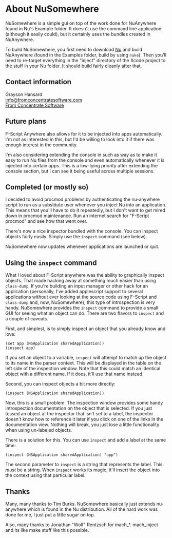 # About NuSomewhere

NuSomewhere is a simple gui on top of the work done for NuAnywhere found in Nu's Example folder.  It doesn't use the command line application (although it easily could), but it certainly uses the bundles created in NuAnywhere.

To build NuSomewhere, you first need to download [Nu](http://github.com/timburks/nu/tree/master) and build NuAnywhere (found in the Examples folder, build by using `nuke`).  Then you'll need to re-target everything in the "inject" directory of the Xcode project to the stuff in your Nu folder.  It should build fairly cleanly after that.

## Contact information

Grayson Hansard  
info@fromconcentratesoftware.com  
[From Concentrate Software](http://www.fromconcentratesoftware.com/)

## Future plans

F-Script Anywhere also allows for it to be injected into apps automatically.  I'm not as interested in this, but I'd be willing to look into it if there was enough interest in the community.

I'm also considering extending the console in such as way as to make it easy to run Nu files from the console and even automatically whenever it is injected into certain apps.  This is a low-lying priority after extending the console section, but I can see it being useful across multiple sessions.

## Completed (or mostly so)

I decided to avoid procmod problems by authenticating the nu-anywhere script to run as a substitute user whenever you inject Nu into an application.  This means that you'll have to do it repeatedly, but I don't want to get mired down in procmod maintenance.  Run an internet search for "F-Script procmod" and see how that went over.

There's now a nice inspector bundled with the console.  You can inspect objects fairly easily.  Simply use the `inspect` command (see below).

NuSomewhere now updates whenever applications are launched or quit.

## Using the `inspect` command

What I loved about F-Script anywhere was the ability to graphically inspect objects.  That made hacking away at something much easier than using `class-dump`.  If you're building an input manager or other hack for an application (personally, I've added applescript support to several applications without ever looking at the source code using F-Script and `class-dump` and, now, NuSomewhere), this type of introspection is very handy.  NuSomewhere provides the `inspect` command to provide a small GUI for seeing what an object can do.  There are two flavors to `inspect` and a couple of caveats.

First, and simplest, is to simply inspect an object that you already know and love:

	(set app (NSApplication sharedApplication))
	(inspect app)

If you set an object to a variable, `inspect` will attempt to match up the object to its name in the parser context.  This will be displayed in the table on the left side of the inspection window.  Note that this could match an identical object with a different name.  If it does, it'll use that name instead.

Second, you can inspect objects a bit more directly:

	(inspect (NSApplication sharedApplication))

Now, this is a small problem.  The inspection window provides some handy introspection documentation on the object that is selected.  If you just tossed an object at the inspector that isn't set to a label, the inspector doesn't know how to reference it later if you click on one of the links in the documentation view.  Nothing will break, you just lose a little functionality when using un-labeled objects.

There is a solution for this.  You can use `inspect` and add a label at the same time:

	(inspect (NSApplication sharedApplication) "app")

The second parameter to `inspect` is a string that represents the label.  This *must* be a string.  When `inspect` works its magic, it'll insert the object into the context using that particular label.

## Thanks

Many, many thanks to Tim Burks.  NuSomewhere basically just extends nu-anywhere which is found in the Nu distribution.  All of the hard work was done for me, I just put a little sugar on top.

Also, many thanks to Jonathan "Wolf" Rentzsch for mach\_*.  mach_inject and its like make stuff like this possible.